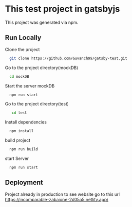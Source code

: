 
# This test project in gatsbyjs

This project was generated via npm.



## Run Locally

Clone the project

```bash
  git clone https://github.com/Guvanch99/gatsby-test.git
```

Go to the project directory(mockDB)

```bash
  cd mockDB
```

Start the server mockDB

```bash
  npm run start
```

Go to the project directory(test)

```bash
   cd test
```
Install dependencies
```bash
  npm install
```

build project
```bash
  npm run build
```

start Server
```bash
  npm run start
```
## Deployment

Project already in production to see website go to this url
https://incomparable-zabaione-2d05a5.netlify.app/

